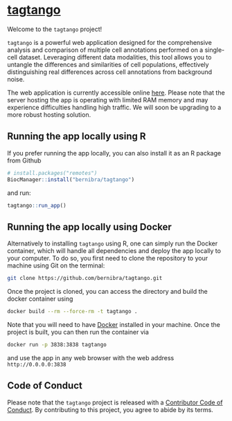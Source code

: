 
<!-- README.md is generated from README.Rmd. Please edit that file -->

<!-- Good examples for for the README and article:
        - https://github.com/LieberInstitute/spatialLIBD/blob/devel/README.Rmd
-->

# [tagtango](https://tagtango.unil.ch/)

Welcome to the `tagtango` project!

`tagtango` is a powerful web application designed for the comprehensive
analysis and comparison of multiple cell annotations performed on a
single-cell dataset. Leveraging different data modalities, this tool
allows you to untangle the differences and similarities of cell
populations, effectively distinguishing real differences across cell
annotations from background noise.

The web application is currently accessible online
[here](https://tagtango.unil.ch/). Please note that the server hosting
the app is operating with limited RAM memory and may experience
difficulties handling high traffic. We will soon be upgrading to a more
robust hosting solution.

## Running the app locally using R

If you prefer running the app locally, you can also install it as an R
package from Github

``` r
# install.packages("remotes")
BiocManager::install("bernibra/tagtango")
```

and run:

``` r
tagtango::run_app()
```

## Running the app locally using Docker

Alternatively to installing `tagtango` using R, one can simply run the
Docker container, which will handle all dependencies and deploy the app
locally to your computer. To do so, you first need to clone the
repository to your machine using Git on the terminal:

``` bash
git clone https://github.com/bernibra/tagtango.git
```

Once the project is cloned, you can access the directory and build the
docker container using

``` bash
docker build --rm --force-rm -t tagtango .
```

Note that you will need to have
[Docker](https://docs.docker.com/get-docker/) installed in your machine.
Once the project is built, you can then run the container via

``` bash
docker run -p 3838:3838 tagtango
```

and use the app in any web browser with the web address
`http://0.0.0.0:3838`

## Code of Conduct

Please note that the `tagtango` project is released with a [Contributor
Code of
Conduct](https://github.com/bernibra/tagtango?tab=coc-ov-file#readme).
By contributing to this project, you agree to abide by its terms.
